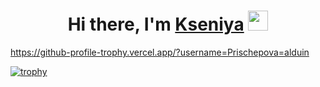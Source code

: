 <h1 align="center">Hi there, I'm <a href="[https://prischepova.ru/](https://github.com/Prischepova)" target="_blank">Kseniya</a> 
<img src="https://github.com/blackcater/blackcater/raw/main/images/Hi.gif" height="32"/></h1>


https://github-profile-trophy.vercel.app/?username=Prischepova=alduin

[![trophy](https://github-profile-trophy.vercel.app/?username=Prischepova)](https://github.com/Prischepova/Prischepova)


